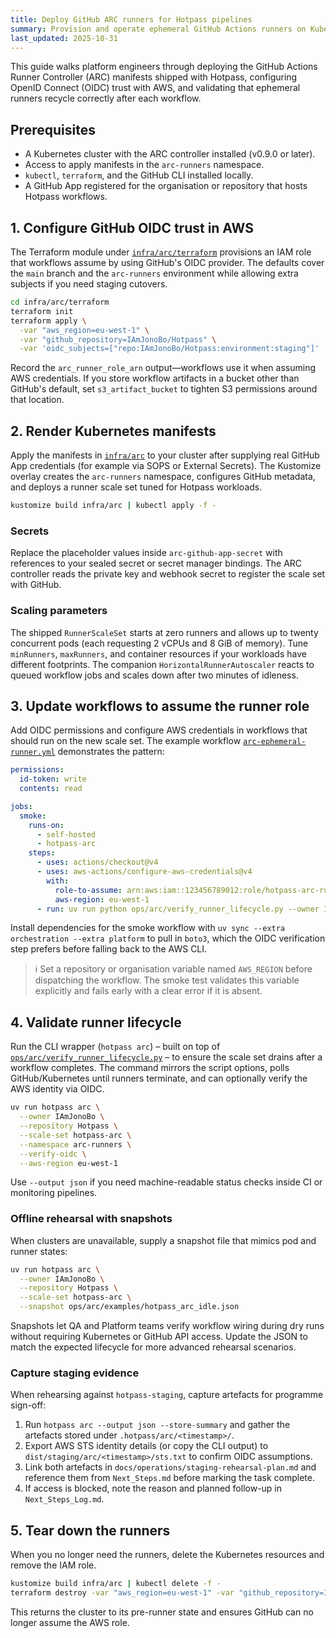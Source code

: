 ```yaml
---
title: Deploy GitHub ARC runners for Hotpass pipelines
summary: Provision and operate ephemeral GitHub Actions runners on Kubernetes using OIDC and the Actions Runner Controller.
last_updated: 2025-10-31
---
```


This guide walks platform engineers through deploying the GitHub Actions Runner Controller (ARC) manifests shipped with Hotpass,
configuring OpenID Connect (OIDC) trust with AWS, and validating that ephemeral runners recycle correctly after each workflow.

## Prerequisites

- A Kubernetes cluster with the ARC controller installed (v0.9.0 or later).
- Access to apply manifests in the `arc-runners` namespace.
- `kubectl`, `terraform`, and the GitHub CLI installed locally.
- A GitHub App registered for the organisation or repository that hosts Hotpass workflows.

## 1. Configure GitHub OIDC trust in AWS

The Terraform module under [`infra/arc/terraform`](../../infra/arc/terraform) provisions an IAM role that workflows assume by using
GitHub's OIDC provider. The defaults cover the `main` branch and the `arc-runners` environment while allowing extra subjects if
you need staging cutovers.

```bash
cd infra/arc/terraform
terraform init
terraform apply \
  -var "aws_region=eu-west-1" \
  -var "github_repository=IAmJonoBo/Hotpass" \
  -var 'oidc_subjects=["repo:IAmJonoBo/Hotpass:environment:staging"]'
```

Record the `arc_runner_role_arn` output—workflows use it when assuming AWS credentials. If you store workflow artifacts in a
bucket other than GitHub's default, set `s3_artifact_bucket` to tighten S3 permissions around that location.

## 2. Render Kubernetes manifests

Apply the manifests in [`infra/arc`](../../infra/arc/) to your cluster after supplying real GitHub App credentials (for example via
SOPS or External Secrets). The Kustomize overlay creates the `arc-runners` namespace, configures GitHub metadata, and deploys a
runner scale set tuned for Hotpass workloads.

```bash
kustomize build infra/arc | kubectl apply -f -
```

### Secrets

Replace the placeholder values inside `arc-github-app-secret` with references to your sealed secret or secret manager bindings.
The ARC controller reads the private key and webhook secret to register the scale set with GitHub.

### Scaling parameters

The shipped `RunnerScaleSet` starts at zero runners and allows up to twenty concurrent pods (each requesting 2 vCPUs and 8 GiB of
memory). Tune `minRunners`, `maxRunners`, and container resources if your workloads have different footprints. The companion
`HorizontalRunnerAutoscaler` reacts to queued workflow jobs and scales down after two minutes of idleness.

## 3. Update workflows to assume the runner role

Add OIDC permissions and configure AWS credentials in workflows that should run on the new scale set. The example workflow
[`arc-ephemeral-runner.yml`](../../.github/workflows/arc-ephemeral-runner.yml) demonstrates the pattern:

```yaml
permissions:
  id-token: write
  contents: read

jobs:
  smoke:
    runs-on:
      - self-hosted
      - hotpass-arc
    steps:
      - uses: actions/checkout@v4
      - uses: aws-actions/configure-aws-credentials@v4
        with:
          role-to-assume: arn:aws:iam::123456789012:role/hotpass-arc-runner
          aws-region: eu-west-1
      - run: uv run python ops/arc/verify_runner_lifecycle.py --owner IAmJonoBo --repository Hotpass --scale-set hotpass-arc --verify-oidc --aws-region eu-west-1
```

Install dependencies for the smoke workflow with `uv sync --extra orchestration --extra platform` to pull in `boto3`, which the
OIDC verification step prefers before falling back to the AWS CLI.

> ℹ️ Set a repository or organisation variable named `AWS_REGION` before dispatching the workflow. The smoke test validates this
> variable explicitly and fails early with a clear error if it is absent.

## 4. Validate runner lifecycle

Run the CLI wrapper (`hotpass arc`) – built on top of [`ops/arc/verify_runner_lifecycle.py`](../../ops/arc/verify_runner_lifecycle.py) – to ensure the scale set drains after a workflow completes. The command mirrors the script options, polls GitHub/Kubernetes until runners terminate, and can optionally verify the AWS identity via OIDC.

```bash
uv run hotpass arc \
  --owner IAmJonoBo \
  --repository Hotpass \
  --scale-set hotpass-arc \
  --namespace arc-runners \
  --verify-oidc \
  --aws-region eu-west-1
```

Use `--output json` if you need machine-readable status checks inside CI or monitoring pipelines.

### Offline rehearsal with snapshots

When clusters are unavailable, supply a snapshot file that mimics pod and runner
states:

```bash
uv run hotpass arc \
  --owner IAmJonoBo \
  --repository Hotpass \
  --scale-set hotpass-arc \
  --snapshot ops/arc/examples/hotpass_arc_idle.json
```

Snapshots let QA and Platform teams verify workflow wiring during dry runs
without requiring Kubernetes or GitHub API access. Update the JSON to match the
expected lifecycle for more advanced rehearsal scenarios.

### Capture staging evidence

When rehearsing against `hotpass-staging`, capture artefacts for programme sign-off:

1. Run `hotpass arc --output json --store-summary` and gather the artefacts stored under `.hotpass/arc/<timestamp>/`.
2. Export AWS STS identity details (or copy the CLI output) to `dist/staging/arc/<timestamp>/sts.txt` to confirm OIDC assumptions.
3. Link both artefacts in `docs/operations/staging-rehearsal-plan.md` and reference them from `Next_Steps.md` before marking the task complete.
4. If access is blocked, note the reason and planned follow-up in `Next_Steps_Log.md`.

## 5. Tear down the runners

When you no longer need the runners, delete the Kubernetes resources and remove the IAM role.

```bash
kustomize build infra/arc | kubectl delete -f -
terraform destroy -var "aws_region=eu-west-1" -var "github_repository=IAmJonoBo/Hotpass"
```

This returns the cluster to its pre-runner state and ensures GitHub can no longer assume the AWS role.
